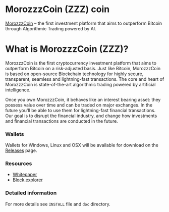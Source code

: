 # MorozzzCoin (ZZZ) coin

[MorozzzCoin](https://morozzzcoin.io/) – the first investment platform that aims to outperform Bitcoin through Algorithmic Trading powered by AI.

# What is MorozzzCoin (ZZZ)?
MorozzzCoin is the first cryptocurrency investment platform that aims to outperform Bitcoin on a risk-adjusted basis.
Just like Bitcoin, MorozzzCoin is based on open-source Blockchain technology for highly secure, transparent, seamless and lightning-fast transactions.
The core and heart of MorozzzCoin is state-of-the-art algorithmic trading powered by artificial intelligence.

Once you own MorozzzCoin, it behaves like an interest bearing asset: they possess value over time and can be traded on major exchanges.
In the future you'll be able to use them for lightning-fast financial transactions.
Our goal is to disrupt the financial industry, and change how investments and financial transactions are conducted in the future.

### Wallets
Wallets for Windows, Linux and OSX will be available for download on the [Releases](https://github.com/morozzzcoincoin/morozzzcoin-coin/releases) page.

### Resources
- [Whitepaper](https://morozzzcoin.io/morozzzcoin_whitepaper.pdf)
- [Block explorer](http://explorer.morozzzcoin.io/)

### Detailed information
For more details see `INSTALL` file and `doc` directory.
